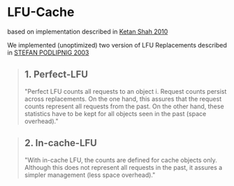 # LFU-Cache
based on implementation described in [Ketan Shah 2010](http://dhruvbird.com/lfu.pdf)

We implemented (unoptimized) two version of LFU Replacements described in [STEFAN PODLIPNIG 2003](https://dl-acm-org.services.lib.mtu.edu/doi/pdf/10.1145/954339.954341)

> ## 1. Perfect-LFU   
> "Perfect LFU counts all requests to an object i. Request counts
persist across replacements. On the one
hand, this assures that the request
counts represent all requests from the
past. On the other hand, these statistics have to be kept for all objects seen
in the past (space overhead)."

> ## 2. In-cache-LFU
> "With in-cache LFU, the
counts are defined for cache objects only.
Although this does not represent all requests in the past, it assures a simpler
management (less space overhead)."
